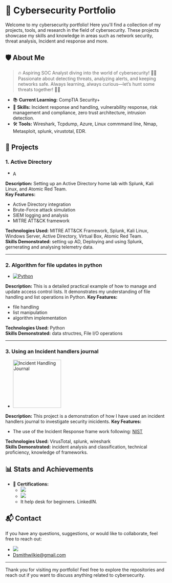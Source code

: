 # 🚀 Cybersecurity Portfolio

Welcome to my cybersecurity portfolio! Here you'll find a collection of my projects, tools, and research in the field of cybersecurity. These projects showcase my skills and knowledge in areas such as network security, threat analysis, Incident and response and more. 

## 🛡️ About Me

> 🔥 Aspiring SOC Analyst diving into the world of cybersecurity! 🕵️‍♂️ Passionate about detecting threats, analyzing alerts, and keeping networks safe. Always learning, always curious—let’s hunt some threats together! 🚨👾


- 📚 **Current Learning:** CompTIA Security+
- 🧠 **Skills:** Incident response and handling, vulnerability response, risk management and compliance, zero trust architecture, intrusion detection.
- 🛠️ **Tools:** Wireshark, Tcpdump, Azure, Linux commmand line, Nmap, Metasploit, splunk, virustotal, EDR.

## 📂 Projects

### 1. Active Directory <a href="https://github.com/MrDerry10/AD-Project">
- <a href="https://github.com/MrDerry10/AD-Project" title="Active Directory Project">
  <img src="https://upload.wikimedia.org/wikipedia/commons/thumb/2/2b/Microsoft_Active_Directory_logo.svg/1024px-Microsoft_Active_Directory_logo.svg.png" alt="Active Directory project" style="width:16px;height:16px;vertical-align:middle;">
</a>


**Description:** Setting up an Active Directory home lab with Splunk, Kali Linux, and Atomic Red Team.   
**Key Features:**
- Active Directory integration
- Brute-Force attack simulation
- SIEM logging and analysis
- MITRE ATT&CK framework

**Technologies Used:** MITRE ATT&CK Framework, Splunk, Kali Linux, Windows Server, Active Directory, Virtual Box, Atomic Red Team.  
**Skills Demonstrated:** setting up AD, Deploying and using Splunk, gernerating and analysing telemetry data.

---

### 2. Algorithm for file updates in python 
- [![Python](https://upload.wikimedia.org/wikipedia/commons/c/c3/Python_logo_2015.svg)](https://github.com/MrDerry10/Algorithm-With-Python)

 
**Description:** This is a detailed practical example of how to manage and update access control lists. It demonstrates my understanding of file handling and list operations in Python.
**Key Features:**
- file handling
- list manipulation
- algorithm implementation

**Technologies Used:** Python  
**Skills Demonstrated:** data structres, File I/O operations

---

### 3. Using an Incident handlers journal
- <a href="https://github.com/MrDerry10/Incident-Handling-Journal">
  <img src="https://path-to-your-image/logo.png" alt="Incident Handling Journal" style="width:150px;height:auto;border:0;">
</a>

 
**Description:** This project is a demonstration of how I have used an incident handlers journal to investigate security inicidents. 
**Key Features:**
- The use of the Incident Response frame work following: [NIST](https://nvlpubs.nist.gov/nistpubs/specialpublications/nist.sp.800-61r2.pdf)

**Technologies Used:** VirusTotal, splunk, wireshark  
**Skills Demonstrated:** incident analysis and classification, technical proficiency, knowledge of frameworks.

## 📊 Stats and Achievements

- 🥇 **Certifications:**
  -  [<img src="https://img.shields.io/badge/-Google%20Cybersecurity%20Professional%20Certificate-4285F4?style=for-the-badge&logo=google&logoColor=white" />](https://coursera.org/share/6372766bef41ddc62d4228860ece5d39)
  - [<img src="https://img.shields.io/badge/-Microsoft%20Fundamentals%20Certificate-00A1F1?style=for-the-badge&logo=microsoft&logoColor=white" />
](https://learn.microsoft.com/api/credentials/share/en-us/derrysmithwilkie-4184/90EFC77AF04E51D4?sharingId=ED38EFC6BC5EF6AE)
  - It help desk for beginners. LinkedIN. 
  

## 📬 Contact

If you have any questions, suggestions, or would like to collaborate, feel free to reach out:

- <a href="https://linkedin.com/in/derry-smith-wilkie/"><img src="https://img.shields.io/badge/-LinkedIn-0072b1?&style=for-the-badge&logo=linkedin&logoColor=white" /></a>
- Dsmithwilkie@gmail.com

---

Thank you for visiting my portfolio! Feel free to explore the repositories and reach out if you want to discuss anything related to cybersecurity.
